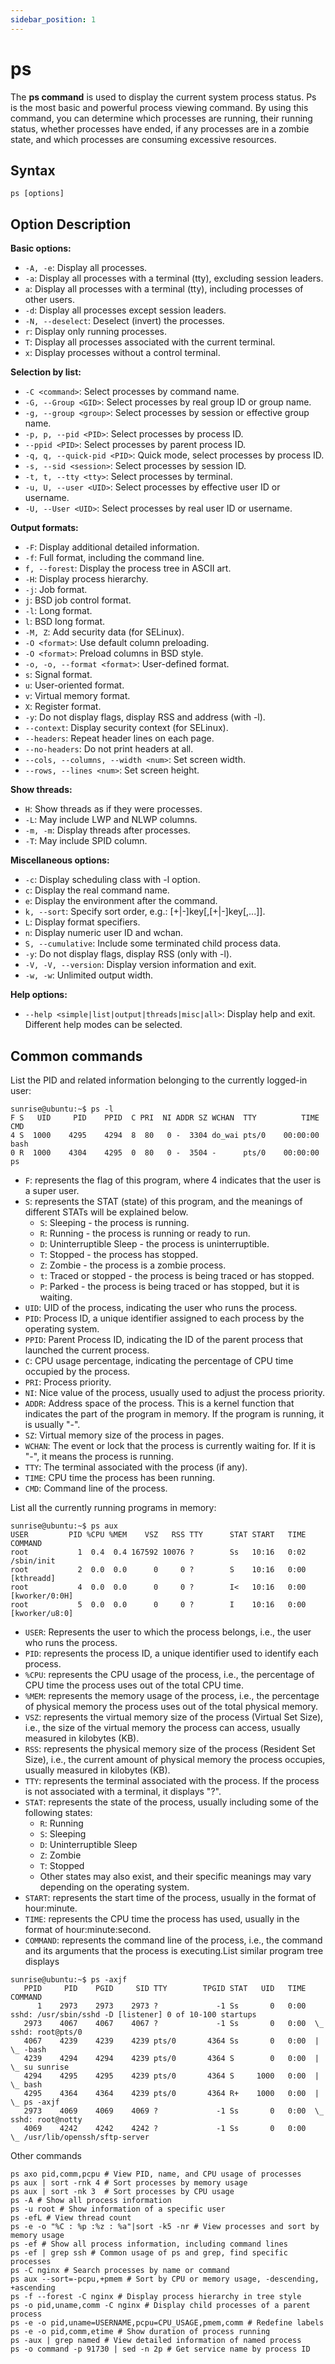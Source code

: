 ```yaml
---
sidebar_position: 1
---
```


# ps

The **ps command** is used to display the current system process status. Ps is the most basic and powerful process viewing command. By using this command, you can determine which processes are running, their running status, whether processes have ended, if any processes are in a zombie state, and which processes are consuming excessive resources.

## Syntax

```
ps [options]
```

## Option Description

**Basic options:**

- `-A, -e`: Display all processes.
- `-a`: Display all processes with a terminal (tty), excluding session leaders.
- `a`: Display all processes with a terminal (tty), including processes of other users.
- `-d`: Display all processes except session leaders.
- `-N, --deselect`: Deselect (invert) the processes.
- `r`: Display only running processes.
- `T`: Display all processes associated with the current terminal.
- `x`: Display processes without a control terminal.

**Selection by list:**

- `-C <command>`: Select processes by command name.
- `-G, --Group <GID>`: Select processes by real group ID or group name.
- `-g, --group <group>`: Select processes by session or effective group name.
- `-p, p, --pid <PID>`: Select processes by process ID.
- `--ppid <PID>`: Select processes by parent process ID.
- `-q, q, --quick-pid <PID>`: Quick mode, select processes by process ID.
- `-s, --sid <session>`: Select processes by session ID.
- `-t, t, --tty <tty>`: Select processes by terminal.
- `-u, U, --user <UID>`: Select processes by effective user ID or username.
- `-U, --User <UID>`: Select processes by real user ID or username.

**Output formats:**

- `-F`: Display additional detailed information.
- `-f`: Full format, including the command line.
- `f, --forest`: Display the process tree in ASCII art.
- `-H`: Display process hierarchy.
- `-j`: Job format.
- `j`: BSD job control format.
- `-l`: Long format.
- `l`: BSD long format.
- `-M, Z`: Add security data (for SELinux).
- `-O <format>`: Use default column preloading.
- `-O <format>`: Preload columns in BSD style.
- `-o, -o, --format <format>`: User-defined format.
- `s`: Signal format.
- `u`: User-oriented format.
- `v`: Virtual memory format.
- `X`: Register format.
- `-y`: Do not display flags, display RSS and address (with -l).
- `--context`: Display security context (for SELinux).
- `--headers`: Repeat header lines on each page.
- `--no-headers`: Do not print headers at all.
- `--cols, --columns, --width <num>`: Set screen width.
- `--rows, --lines <num>`: Set screen height.

**Show threads:**

- `H`: Show threads as if they were processes.
- `-L`: May include LWP and NLWP columns.
- `-m, -m`: Display threads after processes.
- `-T`: May include SPID column.

**Miscellaneous options:**

- `-c`: Display scheduling class with -l option.
- `c`: Display the real command name.
- `e`: Display the environment after the command.
- `k, --sort`: Specify sort order, e.g.: [+|-]key[,[+|-]key[,...]].
- `L`: Display format specifiers.
- `n`: Display numeric user ID and wchan.
- `S, --cumulative`: Include some terminated child process data.
- `-y`: Do not display flags, display RSS (only with -l).
- `-V, -V, --version`: Display version information and exit.
- `-w, -w`: Unlimited output width.

**Help options:**

- `--help <simple|list|output|threads|misc|all>`: Display help and exit. Different help modes can be selected.

## Common commands

List the PID and related information belonging to the currently logged-in user:

```
sunrise@ubuntu:~$ ps -l
F S   UID     PID    PPID  C PRI  NI ADDR SZ WCHAN  TTY          TIME CMD
4 S  1000    4295    4294  8  80   0 -  3304 do_wai pts/0    00:00:00 bash
0 R  1000    4304    4295  0  80   0 -  3504 -      pts/0    00:00:00 ps
```
- `F`: represents the flag of this program, where 4 indicates that the user is a super user.
- `S`: represents the STAT (state) of this program, and the meanings of different STATs will be explained below.
  - `S`: Sleeping - the process is running.
  - `R`: Running - the process is running or ready to run.
  - `D`: Uninterruptible Sleep - the process is uninterruptible.
  - `T`: Stopped - the process has stopped.
  - `Z`: Zombie - the process is a zombie process.
  - `t`: Traced or stopped - the process is being traced or has stopped.
  - `P`: Parked - the process is being traced or has stopped, but it is waiting.
- `UID`: UID of the process, indicating the user who runs the process.
- `PID`: Process ID, a unique identifier assigned to each process by the operating system.
- `PPID`: Parent Process ID, indicating the ID of the parent process that launched the current process.
- `C`: CPU usage percentage, indicating the percentage of CPU time occupied by the process.
- `PRI`: Process priority.
- `NI`: Nice value of the process, usually used to adjust the process priority.
- `ADDR`: Address space of the process. This is a kernel function that indicates the part of the program in memory. If the program is running, it is usually "-".
- `SZ`: Virtual memory size of the process in pages.
- `WCHAN`: The event or lock that the process is currently waiting for. If it is "-", it means the process is running.
- `TTY`: The terminal associated with the process (if any).
- `TIME`: CPU time the process has been running.
- `CMD`: Command line of the process.

List all the currently running programs in memory:

```
sunrise@ubuntu:~$ ps aux
USER         PID %CPU %MEM    VSZ   RSS TTY      STAT START   TIME COMMAND
root           1  0.4  0.4 167592 10076 ?        Ss   10:16   0:02 /sbin/init
root           2  0.0  0.0      0     0 ?        S    10:16   0:00 [kthreadd]
root           4  0.0  0.0      0     0 ?        I<   10:16   0:00 [kworker/0:0H]
root           5  0.0  0.0      0     0 ?        I    10:16   0:00 [kworker/u8:0]
```

- `USER`: Represents the user to which the process belongs, i.e., the user who runs the process.
- `PID`: represents the process ID, a unique identifier used to identify each process.
- `%CPU`: represents the CPU usage of the process, i.e., the percentage of CPU time the process uses out of the total CPU time.
- `%MEM`: represents the memory usage of the process, i.e., the percentage of physical memory the process uses out of the total physical memory.
- `VSZ`: represents the virtual memory size of the process (Virtual Set Size), i.e., the size of the virtual memory the process can access, usually measured in kilobytes (KB).
- `RSS`: represents the physical memory size of the process (Resident Set Size), i.e., the current amount of physical memory the process occupies, usually measured in kilobytes (KB).
- `TTY`: represents the terminal associated with the process. If the process is not associated with a terminal, it displays "?".
- `STAT`: represents the state of the process, usually including some of the following states:
  - `R`: Running
  - `S`: Sleeping
  - `D`: Uninterruptible Sleep
  - `Z`: Zombie
  - `T`: Stopped
  - Other states may also exist, and their specific meanings may vary depending on the operating system.
- `START`: represents the start time of the process, usually in the format of hour:minute.
- `TIME`: represents the CPU time the process has used, usually in the format of hour:minute:second.
- `COMMAND`: represents the command line of the process, i.e., the command and its arguments that the process is executing.List similar program tree displays

```shell
sunrise@ubuntu:~$ ps -axjf
   PPID     PID    PGID     SID TTY        TPGID STAT   UID   TIME COMMAND
      1    2973    2973    2973 ?             -1 Ss       0   0:00 sshd: /usr/sbin/sshd -D [listener] 0 of 10-100 startups
   2973    4067    4067    4067 ?             -1 Ss       0   0:00  \_ sshd: root@pts/0
   4067    4239    4239    4239 pts/0       4364 Ss       0   0:00  |   \_ -bash
   4239    4294    4294    4239 pts/0       4364 S        0   0:00  |       \_ su sunrise
   4294    4295    4295    4239 pts/0       4364 S     1000   0:00  |           \_ bash
   4295    4364    4364    4239 pts/0       4364 R+    1000   0:00  |               \_ ps -axjf
   2973    4069    4069    4069 ?             -1 Ss       0   0:00  \_ sshd: root@notty
   4069    4242    4242    4242 ?             -1 Ss       0   0:00      \_ /usr/lib/openssh/sftp-server
```

Other commands

```
ps axo pid,comm,pcpu # View PID, name, and CPU usage of processes
ps aux | sort -rnk 4 # Sort processes by memory usage
ps aux | sort -nk 3  # Sort processes by CPU usage
ps -A # Show all process information
ps -u root # Show information of a specific user
ps -efL # View thread count
ps -e -o "%C : %p :%z : %a"|sort -k5 -nr # View processes and sort by memory usage
ps -ef # Show all process information, including command lines
ps -ef | grep ssh # Common usage of ps and grep, find specific processes
ps -C nginx # Search processes by name or command
ps aux --sort=-pcpu,+pmem # Sort by CPU or memory usage, -descending, +ascending
ps -f --forest -C nginx # Display process hierarchy in tree style
ps -o pid,uname,comm -C nginx # Display child processes of a parent process
ps -e -o pid,uname=USERNAME,pcpu=CPU_USAGE,pmem,comm # Redefine labels
ps -e -o pid,comm,etime # Show duration of process running
ps -aux | grep named # View detailed information of named process
ps -o command -p 91730 | sed -n 2p # Get service name by process ID
```